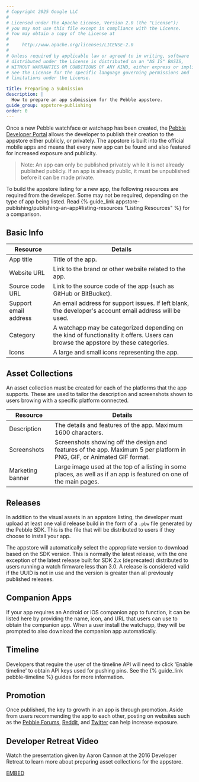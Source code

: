 ```yaml
---
# Copyright 2025 Google LLC
#
# Licensed under the Apache License, Version 2.0 (the "License");
# you may not use this file except in compliance with the License.
# You may obtain a copy of the License at
#
#     http://www.apache.org/licenses/LICENSE-2.0
#
# Unless required by applicable law or agreed to in writing, software
# distributed under the License is distributed on an "AS IS" BASIS,
# WITHOUT WARRANTIES OR CONDITIONS OF ANY KIND, either express or implied.
# See the License for the specific language governing permissions and
# limitations under the License.

title: Preparing a Submission
description: |
  How to prepare an app submission for the Pebble appstore.
guide_group: appstore-publishing
order: 0
---
```


Once a new Pebble watchface or watchapp has been created, the 
[Pebble Developer Portal](https://dev-portal.getpebble.com/) allows the
developer to publish their creation to the appstore either publicly, or
privately. The appstore is built into the official mobile apps and means that
every new app can be found and also featured for increased exposure and
publicity.

> Note: An app can only be published privately while it is not already published
> publicly. If an app is already public, it must be unpublished before it can be
> made private.

To build the appstore listing for a new app, the following resources are
required from the developer. Some may not be required, depending on the type of
app being listed. Read 
{% guide_link appstore-publishing/publishing-an-app#listing-resources "Listing Resources" %}
for a comparison.


## Basic Info

| Resource | Details |
|----------|---------|
| App title | Title of the app. |
| Website URL | Link to the brand or other website related to the app. |
| Source code URL | Link to the source code of the app (such as GitHub or BitBucket). |
| Support email address | An email address for support issues. If left blank, the developer's account email address will be used. |
| Category | A watchapp may be categorized depending on the kind of functionality it offers. Users can browse the appstore by these categories. |
| Icons | A large and small icons representing the app. |


## Asset Collections

An asset collection must be created for each of the platforms that the app
supports. These are used to tailor the description and screenshots shown to
users browing with a specific platform connected.

| Resource | Details |
|----------|---------|
| Description | The details and features of the app. Maximum 1600 characters. |
| Screenshots | Screenshots showing off the design and features of the app. Maximum 5 per platform in PNG, GIF, or Animated GIF format. |
| Marketing banner | Large image used at the top of a listing in some places, as well as if an app is featured on one of the main pages. |


## Releases

In addition to the visual assets in an appstore listing, the developer must
upload at least one valid release build in the form of a `.pbw` file generated
by the Pebble SDK. This is the file that will be distributed to users if they
choose to install your app.

The appstore will automatically select the appropriate version to download based
on the SDK version. This is normally the latest release, with the one exception
of the latest release built for SDK 2.x (deprecated) distributed to users
running a watch firmware less than 3.0. A release is considered valid if the
UUID is not in use and the version is greater than all previously published
releases.


## Companion Apps

If your app requires an Android or iOS companion app to function, it can be
listed here by providing the name, icon, and URL that users can use to obtain
the companion app. When a user install the watchapp, they will be prompted to
also download the companion app automatically.


## Timeline

Developers that require the user of the timeline API will need to click 'Enable
timeline' to obtain API keys used for pushing pins. See the 
{% guide_link pebble-timeline %} guides for more information.


## Promotion

Once published, the key to growth in an app is through promotion. Aside from
users recommending the app to each other, posting on websites such as the 
[Pebble Forums](https://forums.getpebble.com/categories/watchapp-directory), 
[Reddit](https://www.reddit.com/r/pebble), and [Twitter](https://twitter.com) 
can help increase exposure.


## Developer Retreat Video

Watch the presentation given by Aaron Cannon at the 2016 Developer Retreat to
learn more about preparing asset collections for the appstore.

[EMBED](//www.youtube.com/watch?v=qXmz3eINObU&index=10&list=PLDPHNsf1sb48bgS5oNr8hgFz0pL92XqtO)
